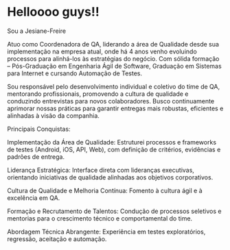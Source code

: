 # Helloooo guys!!

Sou a Jesiane-Freire 

Atuo como Coordenadora de QA, liderando a área de Qualidade desde sua implementação na empresa atual, onde há 4 anos venho evoluindo processos para alinhá-los às estratégias do negócio. Com sólida formação – Pós-Graduação em Engenharia Ágil de Software, Graduação em Sistemas para Internet e cursando Automação de Testes.

Sou responsável pelo desenvolvimento individual e coletivo do time de QA, mentorando profissionais, promovendo a cultura de qualidade e conduzindo entrevistas para novos colaboradores. Busco continuamente aprimorar nossas práticas para garantir entregas mais robustas, eficientes e alinhadas à visão da companhia.

Principais Conquistas:

Implementação da Área de Qualidade: Estruturei processos e frameworks de testes (Android, iOS, API, Web), com definição de critérios, evidências e padrões de entrega.

Liderança Estratégica: Interface direta com lideranças executivas, orientando iniciativas de qualidade alinhadas aos objetivos corporativos.

Cultura de Qualidade e Melhoria Contínua: Fomento à cultura ágil e à excelência em QA.

Formação e Recrutamento de Talentos: Condução de processos seletivos e mentorias para o crescimento técnico e comportamental do time.

Abordagem Técnica Abrangente: Experiência em testes exploratórios, regressão, aceitação e automação.
